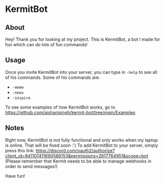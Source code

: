 # KermitBot

## About
Hey! Thank you for looking at my project. This is KermitBot, a bot I made for fun which can do lots of fun commands! 

## Usage 
Once you invite KermitBot into your server, you can type in `-help` to see all of his commands. Some of his commands are:
* `-meme`
* `-news`
* `-inspire`

To see some examples of how KermitBot works, go to https://github.com/aishanisingh/kermit-bot/tree/main/Examples

## Notes
Right now, KermitBot is not fully functional and only works when my laptop is online. That will be fixed soon :') To add KermitBot to your server, simply press this link: https://discord.com/oauth2/authorize?client_id=841107411690586153&permissions=2617764951&scope=bot (Please remember that Kermit needs to be able to manage webhooks in order to send messages!)

Have fun!
